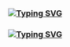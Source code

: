 ### [![Typing SVG](https://readme-typing-svg.herokuapp.com?font=Markdown&size=30&color=F70000&multiline=true&width=280&height=60&lines=𝐆𝐇𝐎𝐒𝐓+𝐒𝐇𝐀𝐃𝐎𝐖)](https://git.io/typing-svg)
### [![Typing SVG](https://readme-typing-svg.herokuapp.com?font=Markdown&size=30&color=F70000&multiline=true&width=150&height=60&lines=𝙿𝙾𝚆𝚁𝙵𝚄𝙻𝙻+𝚆𝙷𝙰𝚃𝚂𝙰𝙿𝙿+𝙱𝙾𝚃)](https://git.io/typing-svg)

